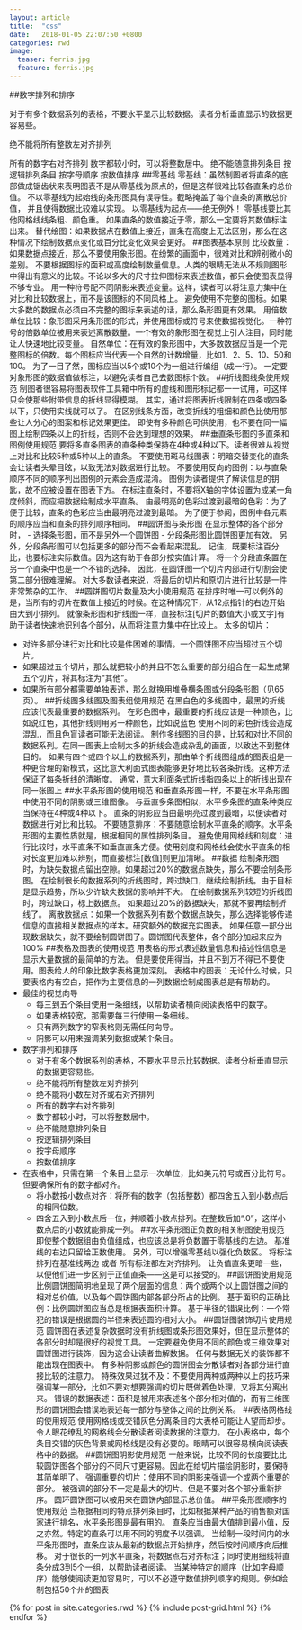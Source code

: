 ```yaml
---
layout: article
title:  "css"
date:   2018-01-05 22:07:50 +0800
categories: rwd
image:
  teaser: ferris.jpg
  feature: ferris.jpg
---
```

##数字排列和排序  

对于有多个数据系列的表格，不要水平显示比较数据。读者分析垂直显示的数据更容易些。  

绝不能将所有整数左对齐排列  

所有的数字右对齐排列
数字都较小时，可以将整数居中。
绝不能随意排列条目
按逻辑排列条目
按字母顺序
按数值排序
##零基线
零基线：虽然制图者将直条的底部做成锯齿状来表明图表不是从零基线为原点的，但是这样很难比较各直条的总价值。
不以零基线为起始线的条形图具有误导性。截略掩盖了每个直条的离散总价值， 并且使得数据比较难以实现。
以零基线为起点——绝无例外！
零基线要比其他网格线线条粗、颜色重。
如果直条的数值接近于零，那么一定要将其数值标注出来。
替代绘图：如果数据点在数值上接近，直条在高度上无法区别，那么在这种情况下绘制数据点变化或百分比变化效果会更好。
##图表基本原则
比较数量：如果数据点接近，那么不要使用象形图。在纷繁的画面中，很难对比和辨别微小的差别。
不要根据图标的面积或高度绘制数量信息。人类的眼睛无法从不规则图形中得出有意义的比较。不论以多大的尺寸拉伸图标来表述数值，都只会使图表显得不够专业。
用一种符号配不同阴影来表述变量。这样，读者可以将注意力集中在对比和比较数据上，而不是该图标的不同风格上。
避免使用不完整的图标。如果大多数的数据点必须由不完整的图标来表述的话，那么条形图更有效果。
用倍数单位比较：象形图采用条形图的形式，并使用图标或符号来使数据视觉化。一种符号的倍数单位被用来表述离散数量。一个有效的象形图在视觉上引人注目，同时能让人快速地比较变量。
自然单位：在有效的象形图中，大多数数据应当是一个完整图标的倍数。每个图标应当代表一个自然的计数增量，比如1、2、5、10、50和100。
为了一目了然，图标应当以5个或10个为一组进行编组（成一行）。
一定要对象形图的数据值做标注，以避免读者自己去数图标个数。
##折线图线条使用规范
制图者很容易将图表软件工具箱中所有的虚线和图形标记都一一试用，可这样只会使那些附带信息的折线显得模糊。
其实，通过将图表折线限制在四条或四条以下，只使用实线就可以了。
在区别线条方面，改变折线的粗细和颜色比使用那些让人分心的图案和标记效果更佳。
即使有多种颜色可供使用，也不要在同一幅图上绘制四条以上的折线，否则不会达到理想的效果。
##垂直条形图的多直条和图例使用规范
要将多直条图表的直条种类保持在4种或4种以下。读者很难从视觉上对比和比较5种或5种以上的直条。
不要使用斑马线图表：明暗交替变化的直条会让读者头晕目眩，以致无法对数据进行比较。
不要使用反向的图例：以与直条顺序不同的顺序列出图例的元素会造成混淆。
图例为读者提供了解读信息的钥匙，故不应被设置在图表下方。
在标注直条时，不要将X轴的字体设置为成某一角度倾斜，而应把数据绘制成水平直条。
由最明亮的色彩过渡到最暗的色彩：为了便于比较，直条的色彩应当由最明亮过渡到最暗。
为了便于参阅，图例中各元素的顺序应当和直条的排列顺序相同。
##圆饼图与条形图
在显示整体的各个部分时， - 选择条形图，而不是另外一个圆饼图 - 分段条形图比圆饼图更加有效。 
另外，分段条形图可以包括更多的部分而不会看起来混乱。 
记住，既要标注百分比，也要标注实际数值。因为这有助于各部分按实值计算。
将一个分段直条置在另一个直条中也是一个不错的选择。
因此，在圆饼图一个切片内部进行切割会使第二部分很难理解。
对大多数读者来说，将最后的切片和原切片进行比较是一件非常繁杂的工作。
##圆饼图切片数量及大小使用规范
在排序时唯一可以例外的是，当所有的切片在数值上接近的时候。在这种情况下，从12点指针的右边开始由大到小排列。
就像条形图和折线图一样，直接标注[切片的数值大小或文字]有助于读者快速地识别各个部分，从而将注意力集中在比较上。
太多的切片：
- 对许多部分进行对比和比较是件困难的事情。一个圆饼图不应当超过五个切片。
- 如果超过五个切片，那么就把较小的并且不怎么重要的部分组合在一起生成第五个切片，将其标注为“其他”。
- 如果所有部分都需要单独表述，那么就换用堆叠横条图或分段条形图（见65页）。
##折线图多线图及图表组使用规范
在黑白色的多线图中，最黑的折线应该代表最重要的数据系列。
在彩色图中，最重要的折线应该是一种颜色，比如说红色，其他折线则用另一种颜色，比如说蓝色
使用不同的彩色折线会造成混乱，而且色盲读者可能无法阅读。
制作多线图的目的是，比较和对比不同的数据系列。在同一图表上绘制太多的折线会造成杂乱的画面，以致达不到整体目的。
如果有四个或四个以上的数据系列，那由单个折线图组成的图表组是一种更合理的新模式，这比意大利面式图表能够更好地比较各条折线。这种方法保证了每条折线的清晰度。
通常，意大利面条式折线指四条以上的折线出现在同一张图上
##水平条形图的使用规范
和垂直条形图一样，不要在水平条形图中使用不同的阴影或三维图像。
与垂直多条图相似，水平多条图的直条种类应当保持在4种或4种以下。
直条的阴影应当由最明亮过渡到最暗，以便读者对数据进行对比和比较。
不要随意排序：不要随意绘制水平直条的顺序。水平条形图的主要性质就是，根据相同的属性排列条目。
避免使用网格线和刻度：进行比较时，水平直条不如垂直直条方便。使用刻度和网格线会使水平直条的相对长度更加难以辨别，而直接标注[数值]则更加清晰。
##数据
绘制条形图时，为缺失数据点留出空隙。如果超过20%的数据点缺失，那么不要绘制条形图。
在绘制很长的数据系列的折线图时，跨过缺口，继续绘制折线。由于目标是显示趋势，所以少许缺失数据的影响并不大。
在绘制数据系列较短的折线图时，跨过缺口，标上数据点。
如果超过20%的数据缺失，那就不要再绘制折线了。
离散数据点：如果一个数据系列有数个数据点缺失，那么选择能够传递信息的直接相关数据点的样本。研究额外的数据充实图表。
如果任意一部分出现数据缺失，就不要绘制圆饼图了。圆饼图代表整体，各个部分加起来应为100%
##表格及图表的使用规范
用表格的形式表述数量信息和描述性信息是显示大量数据的最简单的方法。
但是要使用得当，并且不到万不得已不要使用。图表给人的印象比数字表格更加深刻。
表格中的图表：无论什么时候，只要表格内有空白，把作为主要信息的一列数据绘制成图表总是有帮助的。
- 最佳的视觉向导
  - 每三到五个条目使用一条细线，以帮助读者横向阅读表格中的数字。
  - 如果表格较宽，那需要每三行使用一条细线。
  - 只有两列数字的窄表格则无需任何向导。
  - 阴影可以用来强调某列数据或某个条目。
- 数字排列和排序
  - 对于有多个数据系列的表格，不要水平显示比较数据。读者分析垂直显示的数据更容易些。
  - 绝不能将所有整数左对齐排列
  - 绝不能将小数左对齐或右对齐排列
  - 所有的数字右对齐排列
  - 数字都较小时，可以将整数居中。
  - 绝不能随意排列条目
  - 按逻辑排列条目
  - 按字母顺序
  - 按数值排序
- 在表格中，只需在第一个条目上显示一次单位，比如美元符号或百分比符号。但要确保所有的数字都对齐。
  - 将小数按小数点对齐：将所有的数字（包括整数）都四舍五入到小数点后的相同位数。
  - 四舍五入到小数点后一位，并顺着小数点排列。在整数后加“.0”，这样小数点后的小数就能排成一列。
  ##水平条形图正负数的相关制图使用规范
即使整个数据组由负值组成，也应该总是将负数置于零基线的左边。
基准线的右边只留给正数使用。
另外，可以增强零基线以强化负数区。
将标注排列在基准线两边 或者
所有标注都左对齐排列。
让负值直条更暗一些，以便他们进一步区别于正值直条——这是可以接受的。
##圆饼图使用规范
比例圆饼图简明地呈现了两个层面的信息：两个或两个以上圆饼图之间的相对总价值，以及每个圆饼图内部各部分所占的比例。
基于面积的正确比例：比例圆饼图应当总是根据表面积计算。
基于半径的错误比例：一个常犯的错误是根据圆的半径来表述圆的相对大小。
##圆饼图装饰切片使用规范
圆饼图在表述复杂数据时没有折线图或条形图效果好，但在显示整体的各部分时却是很好的视觉工具。
一定要避免使用不同的颜色或三维效果对圆饼图进行装饰，因为这会让读者曲解数据。
任何与数据无关的装饰都不能出现在图表中。
有多种阴影或颜色的圆饼图会分散读者对各部分进行直接比较的注意力。
特殊效果过犹不及：不要使用两种或两种以上的技巧来强调某一部分，比如不要对想要强调的切片既做着色处理，又将其分离出来。
错误的数据表述：面积是被用来表述各个部分相对值的，而有三维图形的圆饼图会错误地表述每一部分与整体之间的比例关系。
##表格网格线的使用规范
使用网格线或交错灰色分离条目的大表格可能让人望而却步。
令人眼花缭乱的网格线会分散读者阅读数据的注意力。
在小表格中，每个条目交错的灰色背景或网格线是没有必要的。眼睛可以很容易横向阅读表格中的数据。
##圆饼图阴影使用规范
一般来说，比较不同的长度要比比较圆饼图各个部分的不同尺寸更容易。因此在给切片描绘阴影时，要保持其简单明了。
强调重要的切片：使用不同的阴影来强调一个或两个重要的部分。
被强调的部分不一定是最大的切片。但是不要对各个部分重新排序。
圆环圆饼图可以被用来在圆饼内部显示总价值。
##平条形图顺序的使用规范
当根据相同的特点排列条目时，比如根据某种产品的销售额对国家进行排名，水平条形图是最有用的。
直条应当由最大值排到最小值，反之亦然。特定的直条可以用不同的明度予以强调。
当绘制一段时间内的水平条形图时，直条应该从最新的数据点开始排序，然后按时间顺序向后推移。
对于很长的一列水平直条，将数据点右对齐标注；同时使用细线将直条分成3到5个一组，以帮助读者阅读。
当某种特定的顺序（比如字母顺序）能够使阅读更加容易时，可以不必遵守数值排列顺序的规则。例如绘制包括50个州的图表


<div class="tiles">
{% for post in site.categories.rwd %}
{% include post-grid.html %}
{% endfor %}
</div><!-- /.tiles 把所有categories 有 rwd 的列出来-->



